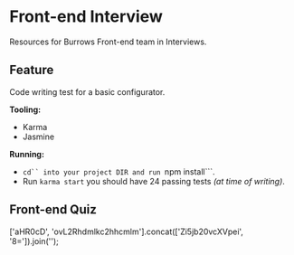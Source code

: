 # Front-end Interview
Resources for Burrows Front-end team in Interviews.

## Feature
Code writing test for a basic configurator.  

**Tooling:**  
* Karma
* Jasmine  

**Running:**  
* ```cd`` into your project DIR and run ```npm install```.
* Run ```karma start``` you should have 24 passing tests *(at time of writing)*.

## Front-end Quiz
['aHR0cD', 'ovL2Rhdmlkc2hhcmlm'].concat(['Zi5jb20vcXVpei', '8=']).join('');
